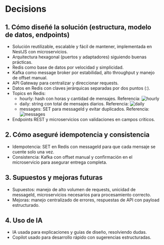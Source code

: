 # Decisions

## 1. Cómo diseñé la solución (estructura, modelo de datos, endpoints)
- Solución reutilizable, escalable y fácil de mantener, implementada en NestJS con microservicios.
- Arquitectura hexagonal (puertos y adaptadores) siguiendo buenas prácticas.
- Redis como base de datos por velocidad y simplicidad.
- Kafka como message broker por estabilidad, alto throughput y manejo de offset manual.
- API Gateway para centralizar y direccionar requests.
- Datos en Redis con claves jerárquicas separadas por dos puntos (:).
- Topics en Redis:
  - hourly: hash con horas y cantidad de mensajes. Referencia: ![hourly](docs/hourly_example.png)
  - daily: string con total de mensajes diarios. Referencia: ![daily](docs/daily_example.png)
  - messages: SET para messageId y evitar duplicados. Referencia: ![messages](docs/messages_example.png)
- Endpoints REST y microservicios con validaciones en campos críticos.

## 2. Cómo aseguré idempotencia y consistencia
- Idempotencia: SET en Redis con messageId para que cada mensaje se cuente solo una vez.
- Consistencia: Kafka con offset manual y confirmación en el microservicio para asegurar entrega completa.

## 3. Supuestos y mejoras futuras
- Supuestos: manejo de alto volumen de requests, unicidad de messageId, microservicios necesarios para procesamiento correcto.
- Mejoras: manejo centralizado de errores, respuestas de API con payload estructurado.

## 4. Uso de IA
- IA usada para explicaciones y guías de diseño, resolviendo dudas.
- Copilot usado para desarrollo rápido con sugerencias estructuradas.